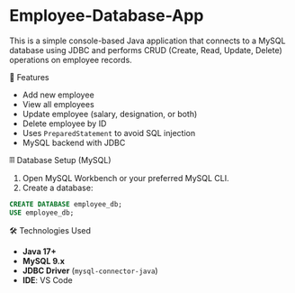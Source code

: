 # Employee-Database-App
This is a simple console-based Java application that connects to a MySQL database using JDBC and performs CRUD (Create, Read, Update, Delete) operations on employee records.

🚀 Features

- Add new employee
- View all employees
- Update employee (salary, designation, or both)
- Delete employee by ID
- Uses `PreparedStatement` to avoid SQL injection
- MySQL backend with JDBC

𝄜 Database Setup (MySQL)

1. Open MySQL Workbench or your preferred MySQL CLI.
2. Create a database:

```sql
CREATE DATABASE employee_db;
USE employee_db;
```

🛠️ Technologies Used

- **Java 17+**
- **MySQL 9.x**
- **JDBC Driver** (`mysql-connector-java`)
- **IDE**: VS Code
